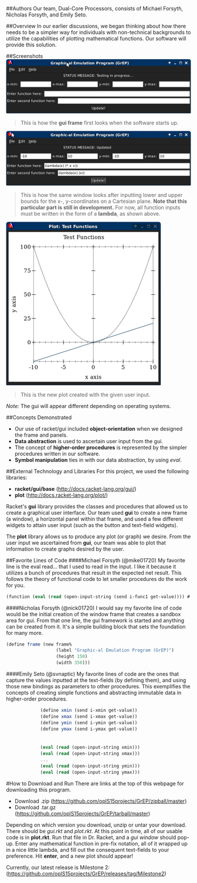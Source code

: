 ##Authors
Our team, Dual-Core Processors, consists of Michael Forsyth, Nicholas Forsyth, and Emily Seto.


##Overview
In our earlier discussions, we began thinking about how there needs to be a simpler way for individuals with non-technical backgrounds to utilize the capabilities of plotting mathematical functions. Our software will provide this solution.


##Screenshots
![screenshot new gui](gui1.png)
>This is how the **gui frame** first looks when the software starts up.

![screenshot filled gui](gui.png)
>This is how the same window looks after inputting lower and upper bounds for the x-, y-coordinates on a Cartesian plane. **Note that this particular part is still in development.** For now, all function inputs must be written in the form of a **lambda**, as shown above.

![screenshot new plot](plot.png)
>This is the new plot created with the given user input.

*Note:* The gui will appear different depending on operating systems.



##Concepts Demonstrated
* Our use of racket/gui included **object-orientation** when we designed the frame and panels.
* **Data abstraction** is used to ascertain user input from the gui.
* The concept of **higher-order procedures** is represented by the simpler procedures written in our software.
* **Symbol manipulation** ties in with our data abstraction, by using *eval*.


##External Technology and Libraries
For this project, we used the following libraries:
* **racket/gui/base** (http://docs.racket-lang.org/gui/)
* **plot** (http://docs.racket-lang.org/plot/)

Racket's **gui** library provides the classes and procedures that allowed us to create a graphical user interface. Our team used **gui** to create a new frame (a window), a horizontal panel within that frame, and used a few different widgets to attain user input (such as the button and text-field widgets). 


The **plot** library allows us to produce any plot (or graph) we desire. From the user input we ascertained from **gui**, our team was able to plot that information to create graphs desired by the user.


##Favorite Lines of Code
####Michael Forsyth (@mike01720)
My favorite line is the eval read... that I used to read in the input. I like it because it utilizes a bunch of procedures that result in the expected net result. This follows the theory of functional code to let smaller procedures do the work for you.

```scheme
(function (eval (read (open-input-string (send i-func1 get-value)))) #:color 0 #:style 'dot)
```


####Nicholas Forsyth (@nick01720)
I would say my favorite line of code would be the initial creation of the window frame that creates a sandbox area for gui. From that one line, the gui framework is started and anything can be created from it. It's a simple building block that sets the foundation for many more.

```scheme
(define frame (new frame%
                   (label "Graphic-al Emulation Program (GrEP)")
                   (height 150)
                   (width 350)))
```


####Emily Seto (@svnaptic)
My favorite lines of code are the ones that capture the values inputted at the text-fields (by defining them), and using those new bindings as parameters to other procedures. This exemplifies the concepts of creating simple functions and abstracting immutable data in higher-order procedures.

```scheme
             (define xmin (send i-xmin get-value))
             (define xmax (send i-xmax get-value))
             (define ymin (send i-ymin get-value))
             (define ymax (send i-ymax get-value))
             
             
             (eval (read (open-input-string xmin))) 
             (eval (read (open-input-string xmax))) 
             ...
             (eval (read (open-input-string ymin))) 
             (eval (read (open-input-string ymax)))
```


#How to Download and Run
There are links at the top of this webpage for downloading this program.
* Download .zip (https://github.com/oplS15projects/GrEP/zipball/master)
* Download .tar.gz (https://github.com/oplS15projects/GrEP/tarball/master)

Depending on which version you download, unzip or untar your download. There should be *gui.rkt* and *plot.rkt*. At this point in time, all of our usable code is in **plot.rkt**. Run that file in Dr. Racket, and a *gui window* should pop-up. Enter any mathematical function in pre-fix notation, all of it wrapped up in a nice little lambda, and fill out the consequent text-fields to your preference. Hit **enter**, and a new plot should appear!


Currently, our latest release is Milestone 2: (https://github.com/oplS15projects/GrEP/releases/tag/Milestone2)

